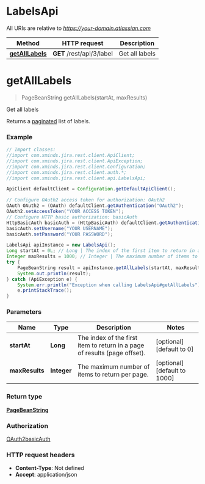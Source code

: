 # LabelsApi

All URIs are relative to *https://your-domain.atlassian.com*

Method | HTTP request | Description
------------- | ------------- | -------------
[**getAllLabels**](LabelsApi.md#getAllLabels) | **GET** /rest/api/3/label | Get all labels

<a name="getAllLabels"></a>
# **getAllLabels**
> PageBeanString getAllLabels(startAt, maxResults)

Get all labels

Returns a [paginated](#pagination) list of labels.

### Example
```java
// Import classes:
//import com.xminds.jira.rest.client.ApiClient;
//import com.xminds.jira.rest.client.ApiException;
//import com.xminds.jira.rest.client.Configuration;
//import com.xminds.jira.rest.client.auth.*;
//import com.xminds.jira.rest.client.api.LabelsApi;

ApiClient defaultClient = Configuration.getDefaultApiClient();

// Configure OAuth2 access token for authorization: OAuth2
OAuth OAuth2 = (OAuth) defaultClient.getAuthentication("OAuth2");
OAuth2.setAccessToken("YOUR ACCESS TOKEN");
// Configure HTTP basic authorization: basicAuth
HttpBasicAuth basicAuth = (HttpBasicAuth) defaultClient.getAuthentication("basicAuth");
basicAuth.setUsername("YOUR USERNAME");
basicAuth.setPassword("YOUR PASSWORD");

LabelsApi apiInstance = new LabelsApi();
Long startAt = 0L; // Long | The index of the first item to return in a page of results (page offset).
Integer maxResults = 1000; // Integer | The maximum number of items to return per page.
try {
    PageBeanString result = apiInstance.getAllLabels(startAt, maxResults);
    System.out.println(result);
} catch (ApiException e) {
    System.err.println("Exception when calling LabelsApi#getAllLabels");
    e.printStackTrace();
}
```

### Parameters

Name | Type | Description  | Notes
------------- | ------------- | ------------- | -------------
 **startAt** | **Long**| The index of the first item to return in a page of results (page offset). | [optional] [default to 0]
 **maxResults** | **Integer**| The maximum number of items to return per page. | [optional] [default to 1000]

### Return type

[**PageBeanString**](PageBeanString.md)

### Authorization

[OAuth2](../README.md#OAuth2)[basicAuth](../README.md#basicAuth)

### HTTP request headers

 - **Content-Type**: Not defined
 - **Accept**: application/json

